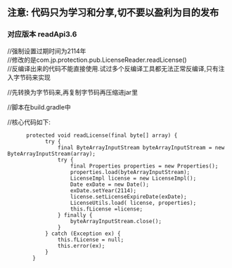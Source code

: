 ##  注意: 代码只为学习和分享,切不要以盈利为目的发布

### 对应版本 readApi3.6
  //强制设置过期时间为2114年  
  //修改的是com.jp.protection.pub.LicenseReader.readLicense()  
  //反编译出来的代码不能直接使用.试过多个反编译工具都无法正常反编译,只有注入字节码来实现  

  //先转换为字节码来,再复制字节码再压缩进jar里

  //脚本在build.gradle中

  //核心代码如下:
```
      protected void readLicense(final byte[] array) {
            try {
                final ByteArrayInputStream byteArrayInputStream = new ByteArrayInputStream(array);
                try {
                    final Properties properties = new Properties();
                    properties.load(byteArrayInputStream);
                    LicenseImpl license = new LicenseImpl();
                    Date exDate = new Date();
                    exDate.setYear(2114);
                    license.setLicenseExpireDate(exDate);
                    LicenseUtils.load( license, properties);
                    this.fLicense =license;
                } finally {
                    byteArrayInputStream.close();
                }
            } catch (Exception ex) {
                this.fLicense = null;
                this.error(ex);
            }
        }
```
